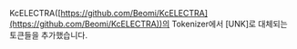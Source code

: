 KcELECTRA([https://github.com/Beomi/KcELECTRA](https://github.com/Beomi/KcELECTRA))의 Tokenizer에서 [UNK]로 대체되는 토큰들을 추가했습니다.